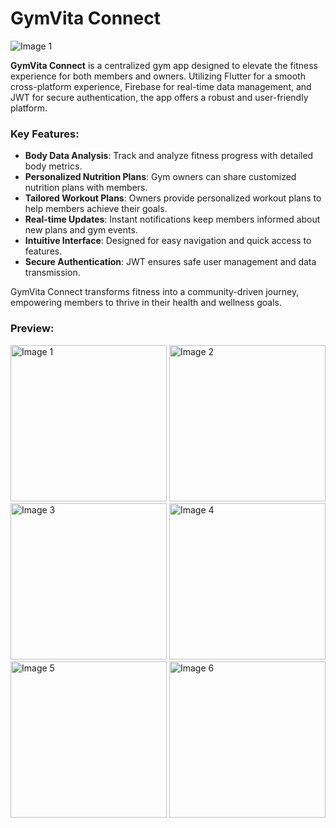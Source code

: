 
# GymVita Connect

<img src="https://github.com/user-attachments/assets/c63c097a-6e37-4da6-9456-a8ee04488aac" alt="Image 1"/>

**GymVita Connect** is a centralized gym app designed to elevate the fitness experience for both members and owners. Utilizing Flutter for a smooth cross-platform experience, Firebase for real-time data management, and JWT for secure authentication, the app offers a robust and user-friendly platform.

### Key Features:
- **Body Data Analysis**: Track and analyze fitness progress with detailed body metrics.
- **Personalized Nutrition Plans**: Gym owners can share customized nutrition plans with members.
- **Tailored Workout Plans**: Owners provide personalized workout plans to help members achieve their goals.
- **Real-time Updates**: Instant notifications keep members informed about new plans and gym events.
- **Intuitive Interface**: Designed for easy navigation and quick access to features.
- **Secure Authentication**: JWT ensures safe user management and data transmission.


GymVita Connect transforms fitness into a community-driven journey, empowering members to thrive in their health and wellness goals.

### Preview:

<img src="https://github.com/user-attachments/assets/b4cc0a18-45a9-419c-82c4-4c1b4f1d811c" alt="Image 1" width="250" />
<img src="https://github.com/user-attachments/assets/d4199c97-8342-4bd8-9ead-406c0c86113f" alt="Image 2" width="250" />
<img src="https://github.com/user-attachments/assets/9da7dc3f-7ae8-43dd-8a28-0e9a8d57033c" alt="Image 3" width="250" />
<img src="https://github.com/user-attachments/assets/63df46a1-9e3e-43bd-8487-6645922a6df9" alt="Image 4" width="250" />
<img src="https://github.com/user-attachments/assets/e20178c7-1e6b-46b6-92b3-04060a7e3012" alt="Image 5" width="250" />
<img src="https://github.com/user-attachments/assets/42930071-7d58-426c-80ff-5dec605b316b" alt="Image 6" width="250" />
